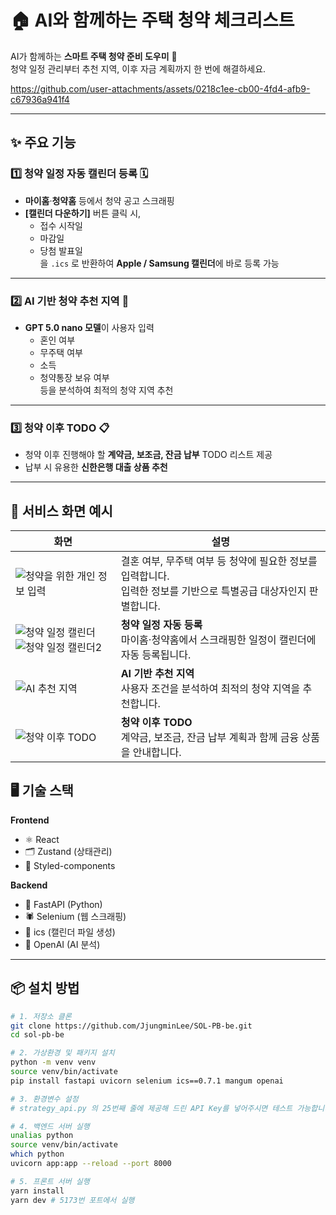 # 🏠 AI와 함께하는 주택 청약 체크리스트

AI가 함께하는 **스마트 주택 청약 준비 도우미** 🏡  
청약 일정 관리부터 추천 지역, 이후 자금 계획까지 한 번에 해결하세요.

https://github.com/user-attachments/assets/0218c1ee-cb00-4fd4-afb9-c67936a941f4

---

## ✨ 주요 기능

### 1️⃣ 청약 일정 자동 캘린더 등록 🗓️

- **마이홈**·**청약홈** 등에서 청약 공고 스크래핑
- **[캘린더 다운하기]** 버튼 클릭 시,
  - 접수 시작일
  - 마감일
  - 당첨 발표일  
    을 `.ics` 로 반환하여 **Apple / Samsung 캘린더**에 바로 등록 가능

---

### 2️⃣ AI 기반 청약 추천 지역 📍

- **GPT 5.0 nano 모델**이 사용자 입력
  - 혼인 여부
  - 무주택 여부
  - 소득
  - 청약통장 보유 여부  
    등을 분석하여 최적의 청약 지역 추천

---

### 3️⃣ 청약 이후 TODO 📋

- 청약 이후 진행해야 할 **계약금, 보조금, 잔금 납부** TODO 리스트 제공
- 납부 시 유용한 **신한은행 대출 상품 추천**

---

## 📸 서비스 화면 예시

| 화면                                                                                                                                                                                                            | 설명                                                                                                                 |
| --------------------------------------------------------------------------------------------------------------------------------------------------------------------------------------------------------------- | -------------------------------------------------------------------------------------------------------------------- |
| ![청약을 위한 개인 정보 입력](https://github.com/user-attachments/assets/028024b7-e59a-423a-b36c-592c2f023961)                                                                                                  | 결혼 여부, 무주택 여부 등 청약에 필요한 정보를 입력합니다.<br>입력한 정보를 기반으로 특별공급 대상자인지 판별합니다. |
| ![청약 일정 캘린더](https://github.com/user-attachments/assets/a4f117b1-e436-490a-bb64-ba27ee307333) <br> ![청약 일정 캘린더2](https://github.com/user-attachments/assets/25f256dc-e245-4a55-a01e-f00969cd1e0b) | **청약 일정 자동 등록**<br>마이홈·청약홈에서 스크래핑한 일정이 캘린더에 자동 등록됩니다.                             |
| ![AI 추천 지역](https://github.com/user-attachments/assets/055575bd-b2f2-478d-9102-d75dd8f323bf)                                                                                                                | **AI 기반 추천 지역**<br>사용자 조건을 분석하여 최적의 청약 지역을 추천합니다.                                       |
| ![청약 이후 TODO](https://github.com/user-attachments/assets/ff32b522-5652-4aa1-a218-6c9883eb9ce6)                                                                                                              | **청약 이후 TODO**<br>계약금, 보조금, 잔금 납부 계획과 함께 금융 상품을 안내합니다.                                  |

## 🖥 기술 스택

**Frontend**

- ⚛️ React
- 🗂 Zustand (상태관리)
- 🎨 Styled-components

**Backend**

- 🚀 FastAPI (Python)
- 🕷 Selenium (웹 스크래핑)
- 📅 ics (캘린더 파일 생성)
- 🤖 OpenAI (AI 분석)

---

## 📦 설치 방법

```bash
# 1. 저장소 클론
git clone https://github.com/JjungminLee/SOL-PB-be.git
cd sol-pb-be

# 2. 가상환경 및 패키지 설치
python -m venv venv
source venv/bin/activate
pip install fastapi uvicorn selenium ics==0.7.1 mangum openai

# 3. 환경변수 설정
# strategy_api.py 의 25번째 줄에 제공해 드린 API Key를 넣어주시면 테스트 가능합니다.

# 4. 백엔드 서버 실행
unalias python
source venv/bin/activate
which python
uvicorn app:app --reload --port 8000

# 5. 프론트 서버 실행
yarn install
yarn dev # 5173번 포트에서 실행

```
